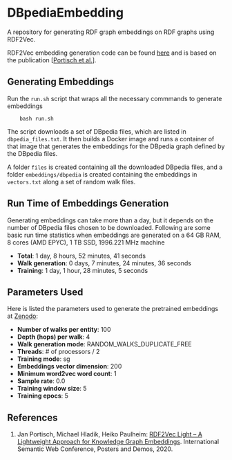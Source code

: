 # DBpediaEmbedding

A repository for generating RDF graph embeddings on RDF graphs using RDF2Vec.

RDF2Vec embedding generation code can be found <a href="https://github.com/dwslab/jRDF2Vec">here</a> and is based on the publication [<a href="">Portisch et al.</a>].

## Generating Embeddings

Run the `run.sh` script that wraps all the necessary commmands to generate embeddings

```
    bash run.sh
```

The script downloads a set of DBpedia files, which are listed in `dbpedia_files.txt`.
It then builds a Docker image and runs a container of that image that generates the embeddings for the DBpedia graph defined by the DBpedia files.

A folder `files` is created containing all the downloaded DBpedia files, and a folder `embeddings/dbpedia` is created containing the embeddings in `vectors.txt` along a set of random walk files.

## Run Time of Embeddings Generation

Generating embeddings can take more than a day, but it depends on the number of DBpedia files chosen to be downloaded. Following are some basic run time statistics when embeddings are generated on a 64 GB RAM, 8 cores (AMD EPYC), 1 TB SSD, 1996.221 MHz machine

- **Total**: 1 day, 8 hours, 52 minutes, 41 seconds
- **Walk generation**: 0 days, 7 minutes, 24 minutes, 36 seconds
- **Training**: 1 day, 1 hour, 28 minutes, 5 seconds

## Parameters Used

Here is listed the parameters used to generate the pretrained embeddings at <a href="zenodo.com">Zenodo</a>:

- **Number of walks per entity**: 100
- **Depth (hops) per walk**: 4
- **Walk generation mode**: RANDOM_WALKS_DUPLICATE_FREE
- **Threads**: # of processors / 2
- **Training mode**: sg
- **Embeddings vector dimension**: 200
- **Minimum word2vec word count**: 1
- **Sample rate**: 0.0
- **Training window size**: 5
- **Training epocs**: 5

## References

1. Jan Portisch, Michael Hladik, Heiko Paulheim: <a href="https://arxiv.org/abs/2009.07659">RDF2Vec Light – A Lightweight Approach for Knowledge Graph Embeddings</a>. International Semantic Web Conference, Posters and Demos, 2020.
